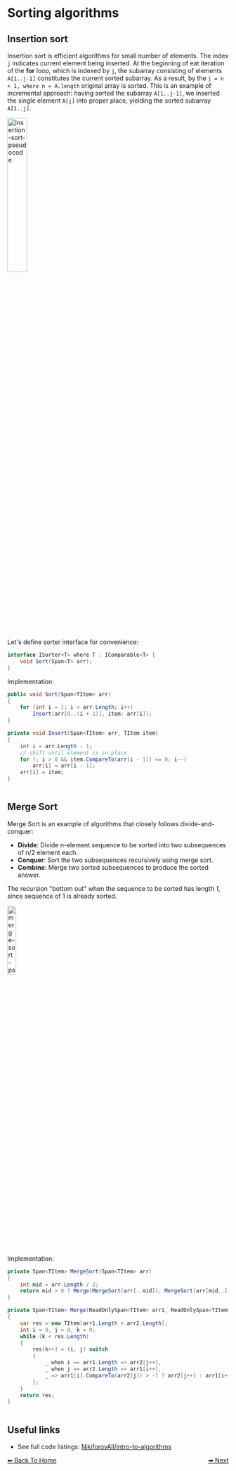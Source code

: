 # Sorting algorithms

## Insertion sort

Insertion sort is efficient algorithms for small number of elements. The index `j` indicates current element being inserted. At the beginning of eat iteration of the **for** loop, which is indexed by `j`, the subarray consisting of elements `A[1..j-1]` constitutes the current sorted subarray. As a result, by the `j = n + 1, where n = A.length` original array is sorted. This is an example of incremental approach: having sorted the subarray `A[1..j-1]`, we inserted the single element `A[j]` into proper place, yielding the sorted subarray `A[1..j]`.

<!-- ![](https://user-images.githubusercontent.com/8037439/79077454-8a338a80-7d0a-11ea-9bdb-a51eb896c8c8.png =250x250) -->

<img src="https://user-images.githubusercontent.com/8037439/79077454-8a338a80-7d0a-11ea-9bdb-a51eb896c8c8.png" alt="insertion-sort-pseudocode" width="30%">

Let's define sorter interface for convenience:

```csharp
interface ISorter<T> where T : IComparable<T> {
    void Sort(Span<T> arr);
}
```

Implementation:

```csharp
public void Sort(Span<TItem> arr)
{
    for (int i = 1; i < arr.Length; i++)
        Insert(arr[0..(i + 1)], item: arr[i]);
}

private void Insert(Span<TItem> arr, TItem item)
{
    int i = arr.Length - 1;
    // shift until element is in place
    for (; i > 0 && item.CompareTo(arr[i - 1]) <= 0; i--)
        arr[i] = arr[i - 1];
    arr[i] = item;
}
```

```cs --project ../src/Sorting/Sorting.csproj --source-file ../src/Sorting/InsertionSort.cs --region InsertionSort --session InsertionSort
```

## Merge Sort

Merge Sort is an example of algorithms that closely follows divide-and-conquer:

* **Divide**: Divide n-element sequence to be sorted into two subsequences of n/2 element each.
* **Conquer**: Sort the two subsequences recursively using merge sort.
* **Combine**: Merge two sorted subsequences to produce the sorted answer.

The recursion "bottom out" when the sequence to be sorted has length *1*, since sequence of 1 is already sorted.

<img src="https://user-images.githubusercontent.com/8037439/79137084-bad2fd00-7dba-11ea-8de6-7a68d1c00359.png
" alt="merge-sort-pseudocode" width="20%">

Implementation:

```csharp
private Span<TItem> MergeSort(Span<TItem> arr)
{
    int mid = arr.Length / 2;
    return mid > 0 ? Merge(MergeSort(arr[..mid]), MergeSort(arr[mid..])) : arr;
}

private Span<TItem> Merge(ReadOnlySpan<TItem> arr1, ReadOnlySpan<TItem> arr2)
{
    var res = new TItem[arr1.Length + arr2.Length];
    int i = 0, j = 0, k = 0;
    while (k < res.Length)
    {
        res[k++] = (i, j) switch
        {
            _ when i == arr1.Length => arr2[j++],
            _ when j == arr2.Length => arr1[i++],
            _ => arr1[i].CompareTo(arr2[j]) > -1 ? arr2[j++] : arr1[i++]
        };
    }
    return res;
}
```

```cs --project ../src/Sorting/Sorting.csproj --source-file ../src/Sorting/MergeSort.cs --region MergeSort --session MergeSort
```

## Useful links

* See full code listings: [NikiforovAll/intro-to-algorithms](https://github.com/NikiforovAll/intro-to-algorithms/tree/master/src/Sorting)

<div style="display: flex; justify-content: space-between">
  <a href="../README.md"> ⬅ Back To Home </a>
  <a href="../README.md"> ➡ Next </a>
</div>
